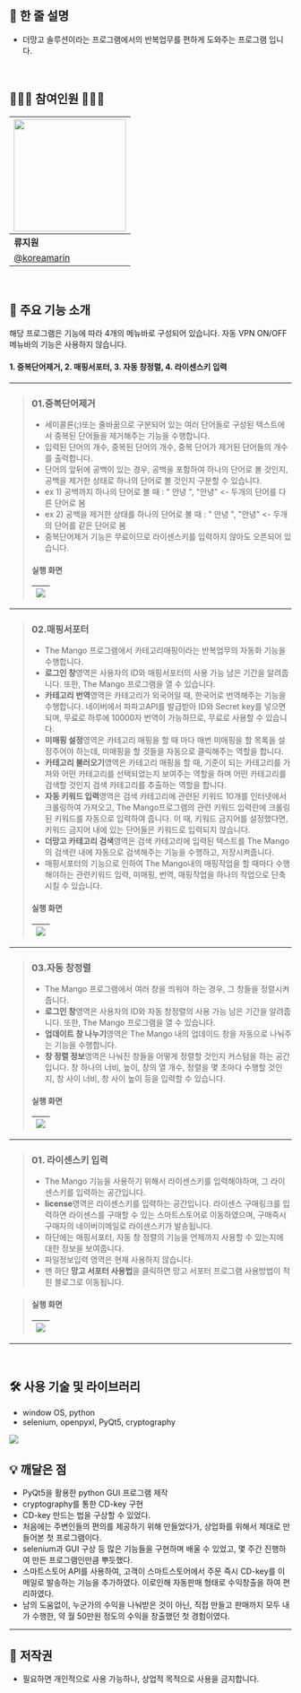 ## 🌾 한 줄 설명
- 더망고 솔루션이라는 프로그램에서의 반복업무를 편하게 도와주는 프로그램 입니다.
<br>



## 🧑🏻‍💻 참여인원 👩🏻‍💻  

><p align = "center">

| <img src="https://avatars.githubusercontent.com/u/110477854?s=400&u=46e5a133431ac49df4503dca67936937a813edb7&v=4" width="200"> |
| ---------------------------------------------------------------------------- |
| **류지원**                                                                   |
| [@koreamarin](https://github.com/koreamarin)                                 |

></p>

<br>

## 📖 주요 기능 소개
해당 프로그램은 기능에 따라 4개의 메뉴바로 구성되어 있습니다. 자동 VPN ON/OFF 메뉴바의 기능은 사용하지 않습니다.
#### 1. 중복단어제거, 2. 매핑서포터, 3. 자동 창정렬, 4. 라이센스키 입력

---

>### 01.중복단어제거
> - 세미콜론(;)또는 줄바꿈으로 구분되어 있는 여러 단어들로 구성된 텍스트에서 중복된 단어들을 제거해주는 기능을 수행합니다.
> - 입력된 단어의 개수, 중복된 단어의 개수, 중복 단어가 제거된 단어들의 개수를 출력합니다.
> - 단어의 앞뒤에 공백이 있는 경우, 공백을 포함하여 하나의 단어로 볼 것인지, 공백을 제거한 상태로 하나의 단어로 볼 것인지 구분할 수 있습니다.
> - ex 1) 공백까지 하나의 단어로 볼 때 : " 안녕 ", "안녕" <- 두개의 단어를 다른 단어로 봄
> - ex 2) 공백을 제거한 상태를 하나의 단어로 볼 때 : " 안녕 ", "안녕" <- 두개의 단어를 같은 단어로 봄
> - 중복단어제거 기능은 무료이므로 라이센스키를 입력하지 않아도 오픈되어 있습니다.
>#### 실행 화면
>|<img src="https://github.com/koreamarin/03.mango_supporter/assets/110477854/634ed9c3-e5cf-4694-92c1-f1624efd3841">|
>| ------------------------------------------------------- |

---

>### 02.매핑서포터
> - The Mango 프로그램에서 카테고리매핑이라는 반복업무의 자동화 기능을 수행합니다.
> - <b>로그인 창</b>영역은 사용자의 ID와 매핑서포터의 사용 가능 남은 기간을 알려줍니다. 또한, The Mango 프로그램을 열 수 있습니다.
> - <b>카테고리 번역</b>영역은 카테고리가 외국어일 때, 한국어로 번역해주는 기능을 수행합니다. 네이버에서 파파고API를 발급받아 ID와 Secret key를 넣으면 되며, 무료로 하루에 10000자 번역이 가능하므로, 무료로 사용할 수 있습니다.
> - <b>미매핑 설정</b>영역은 카테고리 매핑을 할 때 마다 매번 미매핑을 할 목록을 설정주어야 하는데, 미매핑을 할 것들을 자동으로 클릭해주는 역할을 합니다.
> - <b>카테고리 불러오기</b>영역은 카테고리 매핑을 할 때, 기준이 되는 카테고리를 가져와 어떤 카테고리를 선택되었는지 보여주는 역할을 하며 어떤 카테고리를 검색할 것인지 검색 카테고리를 추출하는 역할을 합니다.
> - <b>자동 키워드 입력</b>영역은 검색 카테고리에 관련된 키워드 10개를 인터넷에서 크롤링하여 가져오고, The Mango프로그램의 관련 키워드 입력란에 크롤링된 키워드를 자동으로 입력하여 줍니다. 이 때, 키워드 금지어를 설정했다면, 키워드 금지어 내에 있는 단어들은 키워드로 입력되지 않습니다.
> - <b>더망고 카테고리 검색</b>영역은 검색 카테고리에 입력된 텍스트를 The Mango의 검색란 내에 자동으로 검색해주는 기능을 수행하고, 저장시켜줍니다.
> - 매핑서포터의 기능으로 인하여 The Mango내의 매핑작업을 할 때마다 수행해야하는 관련키워드 입력, 미매핑, 번역, 매핑작업을 하나의 작업으로 단축시킬 수 있습니다.
>#### 실행 화면
>|<img src="https://github.com/koreamarin/03.mango_supporter/assets/110477854/d5742cc1-6b08-4f88-ba3f-62deeaace132">|
>| ------------------------------------------------------- |

---

>### 03.자동 창정렬
> - The Mango 프로그램에서 여러 창을 띄워야 하는 경우, 그 창들을 정렬시켜 줍니다.
> - <b>로그인 창</b>영역은 사용자의 ID와 자동 창정렬의 사용 가능 남은 기간을 알려줍니다. 또한, The Mango 프로그램을 열 수 있습니다.
> - <b>업데이트 창 나누기</b>영역은 The Mango 내의 업데이드 창을 자동으로 나눠주는 기능을 수행합니다.
> - <b>창 정렬 정보</b>영역은 나눠진 창들을 어떻게 정렬할 것인지 커스텀을 하는 공간입니다. 창 하나의 너비, 높이, 창의 열 개수, 정렬을 몇 초마다 수행할 것인지, 창 사이 너비, 창 사이 높이 등을 입력할 수 있습니다.
>#### 실행 화면
>|<img src="https://github.com/koreamarin/03.mango_supporter/assets/110477854/72f9ad59-13ef-487e-8f3d-7ce31bacb632">|
>| ------------------------------------------------------- |

---

>### 01. 라이센스키 입력
> - The Mango 기능을 사용하기 위해서 라이센스키를 입력해야하며, 그 라이센스키를 입력하는 공간입니다.
> - <b>license</b>영역은 라이센스키를 입력하는 공간입니다. 라이센스 구매링크를 입력하면 라이센스를 구매할 수 있는 스마트스토어로 이동하였으며, 구매즉시 구매자의 네이버이메일로 라이센스키가 발송됩니다.
> - 하단에는 매핑서포터, 자동 창 정렬의 기능을 언제까지 사용할 수 있는지에 대한 정보을 보여줍니다.
> - 파일정보입력 영역은 현재 사용하지 않습니다.
> - 맨 하단 <b>망고 서포터 사용법</b>을 클릭하면 망고 서포터 프로그램 사용방법이 적힌 블로그로 이동됩니다.

>#### 실행 화면
>|<img src="https://github.com/koreamarin/03.mango_supporter/assets/110477854/ed70dcc3-d822-42cf-96f7-5c375f96c3d2">|
>| ------------------------------------------------------- |

---

<br>

## 🛠️ 사용 기술 및 라이브러리
- window OS, python
- selenium, openpyxl, PyQt5, cryptography
<img src="https://github.com/koreamarin/03.mango_supporter/assets/110477854/d6e7def4-657b-498b-8564-04badaa70a5a">

<br>

## 💡 깨달은 점
- PyQt5을 활용한 python GUI 프로그램 제작
- cryptography를 통한 CD-key 구현
- CD-key 만드는 법을 구상할 수 있었다.
- 처음에는 주변인들의 편의를 제공하기 위해 만들었다가, 상업화를 위해서 제대로 만들어본 첫 프로그램이다.
- selenium과 GUI 구상 등 많은 기능들을 구현하며 배울 수 있었고, 몇 주간 진행하여 만든 프로그램인만큼 뿌듯했다.
- 스마트스토어 API를 사용하여, 고객이 스마트스토어에서 주문 즉시 CD-key를 이메일로 발송하는 기능을 추가하였다. 이로인해 자동판매 형태로 수익창출을 하여 편리하였다.
- 남의 도움없이, 누군가의 수익을 나눠받은 것이 아닌, 직접 만들고 판매까지 모두 내가 수행한, 약 월 50만원 정도의 수익을 창출했던 첫 경험이였다.

---

## 📖 저작권
- 필요하면 개인적으로 사용 가능하나, 상업적 목적으로 사용을 금지합니다.
